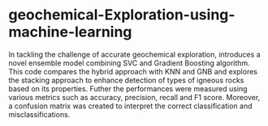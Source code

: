 # geochemical-Exploration-using-machine-learning
In tackling the challenge of accurate geochemical exploration, introduces a novel ensemble model combining SVC and Gradient Boosting algorithm. This code compares the hybrid approach with KNN and GNB and explores the stacking approach to enhance detection of types of igneous rocks based on its properties. Futher the performances were measured using various metrics such as accuracy, precision, recall and F1 score. Moreover, a confusion matrix was created to interpret the correct classification and misclassifications.
